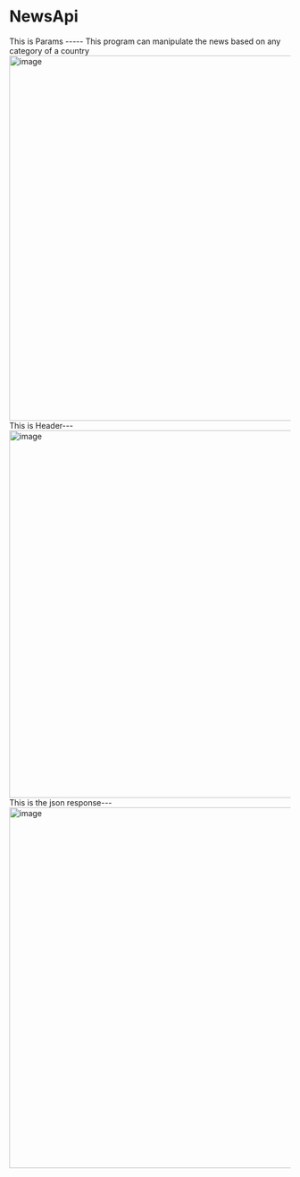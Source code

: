 # NewsApi

This is Params -----
This program can manipulate the news based on any category of a country<img width="653" alt="image" src="https://github.com/AnirbanCts/NewsApi/assets/129258953/d941d338-8250-4f8b-9e4f-a8b1312c07f4">
 This is Header---
<img width="657" alt="image" src="https://github.com/AnirbanCts/NewsApi/assets/129258953/541ad6cc-c082-421a-aec4-6a59a621a012">
This is the  json response---
<img width="645" alt="image" src="https://github.com/AnirbanCts/NewsApi/assets/129258953/b5e06783-b7b7-48f0-bfb5-212358d9074d">


